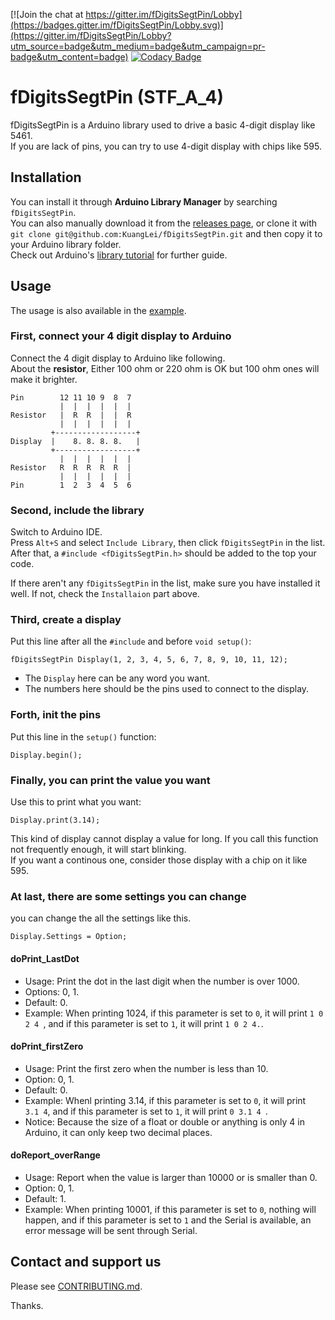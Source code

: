 [![Join the chat at https://gitter.im/fDigitsSegtPin/Lobby](https://badges.gitter.im/fDigitsSegtPin/Lobby.svg)](https://gitter.im/fDigitsSegtPin/Lobby?utm_source=badge&utm_medium=badge&utm_campaign=pr-badge&utm_content=badge) 
[![Codacy Badge](https://api.codacy.com/project/badge/Grade/003cd8dbf698401fb460a531808d1aae)](https://www.codacy.com/app/KuangLei/fDigitsSegtPin?utm_source=github.com&amp;utm_medium=referral&amp;utm_content=KuangLei/fDigitsSegtPin&amp;utm_campaign=Badge_Grade)  

# fDigitsSegtPin (STF\_A\_4)
fDigitsSegtPin is a Arduino library used to drive a basic 4-digit display like 5461.  
If you are lack of pins, you can try to use 4-digit display with chips like 595.  

## Installation
You can install it through **Arduino Library Manager** by searching `fDigitsSegtPin`.  
You can also manually download it from the [releases page](https://github.com/KuangLei/fDigitsSegtPin/releases), or clone it with `git clone git@github.com:KuangLei/fDigitsSegtPin.git` and then copy it to your Arduino library folder.  
Check out Arduino's [library tutorial](https://www.arduino.cc/en/Guide/Libraries) for further guide.  

## Usage
The usage is also available in the [example](https://github.com/KuangLei/fDigitsSegtPin/blob/master/examples/counter/counter.ino).  
### First, connect your 4 digit display to Arduino
Connect the 4 digit display to Arduino like following.  
About the **resistor**, Either 100 ohm or 220 ohm is OK but 100 ohm ones will make it brighter.  
```
Pin        12 11 10 9  8  7
           |  |  |  |  |  |
Resistor   |  R  R  |  |  R
           |  |  |  |  |  |
         +------------------+
Display  |    8. 8. 8. 8.   |
         +------------------+
           |  |  |  |  |  |
Resistor   R  R  R  R  R  |
           |  |  |  |  |  |
Pin        1  2  3  4  5  6
```
### Second, include the library
Switch to Arduino IDE.  
Press `Alt+S` and select `Include Library`, then click `fDigitsSegtPin` in the list.  
After that, a `#include <fDigitsSegtPin.h>` should be added to the top your code.  

If there aren't any `fDigitsSegtPin` in the list, make sure you have installed it well. If not, check the `Installaion` part above.  
### Third, create a display
Put this line after all the `#include` and before `void setup()`:  
```
fDigitsSegtPin Display(1, 2, 3, 4, 5, 6, 7, 8, 9, 10, 11, 12);
```
* The `Display` here can be any word you want.  
* The numbers here should be the pins used to connect to the display.  
### Forth, init the pins
Put this line in the `setup()` function:  
```
Display.begin();
```
### Finally, you can print the value you want
Use this to print what you want:  
```
Display.print(3.14);
```
This kind of display cannot display a value for long. If you call this function not frequently enough, it will start blinking.  
If you want a continous one, consider those display with a chip on it like 595.  
### At last, there are some settings you can change
you can change the all the settings like this.  
```
Display.Settings = Option;
```
#### doPrint_LastDot
* Usage: Print the dot in the last digit when the number is over 1000.
* Options: 0, 1.
* Default: 0.
* Example: When printing 1024, if this parameter is set to `0`, it will print `1 0 2 4 `, and if this parameter is set to `1`, it will print `1 0 2 4.`.
#### doPrint_firstZero
* Usage: Print the first zero when the number is less than 10.
* Option: 0, 1.
* Default: 0.
* Example: Whenl printing 3.14, if this parameter is set to `0`, it will print `  3.1 4 `, and if this parameter is set to `1`, it will print `0 3.1 4 `.
* Notice: Because the size of a float or double or anything is only 4 in Arduino, it can only keep two decimal places.
#### doReport_overRange
* Usage: Report when the value is larger than 10000 or is smaller than 0.
* Option: 0, 1.
* Default: 1.
* Example: When printing 10001, if this parameter is set to `0`, nothing will happen, and if this parameter is set to `1` and the Serial is available, an error message will be sent through Serial.

## Contact and support us
Please see [CONTRIBUTING.md](CONTRIBUTING.md).  

Thanks.  

